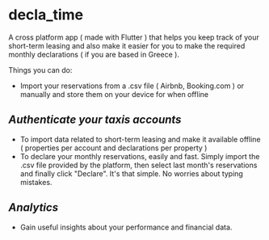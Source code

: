 # decla_time

A cross platform app ( made with Flutter ) that helps you keep track of your short-term leasing and also make it easier for you to make the required monthly declarations ( if you are based in Greece ).

Things you can do:
+ Import your reservations from a .csv file ( Airbnb, Booking.com ) or manually and store them on your device for when offline
## _Authenticate your taxis accounts_
+ To import data related to short-term leasing and make it available offline ( properties per account and declarations per property )
+ To declare your monthly reservations, easily and fast. Simply import the .csv file provided by the platform, then select last month's reservations and finally click "Declare". It's that simple. No worries about typing mistakes.
## _Analytics_ 
+ Gain useful insights about your performance and financial data.
